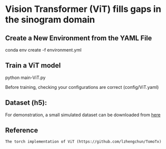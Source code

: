 # Vision Transformer (ViT) fills gaps in the sinogram domain

## Create a New Environment from the YAML File
conda env create -f environment.yml
## Train a ViT model
python main-ViT.py

Before training, checking your configurations are correct (config/ViT.yaml)
## Dataset (h5):
For demonstration, a small simulated dataset can be downloaded from [here](https://drive.google.com/drive/folders/19BIugC-aL9Ijpk8WWb_XWZW2X3A15Xgr)

## Reference
    The torch implementation of ViT (https://github.com/lzhengchun/TomoTx)

